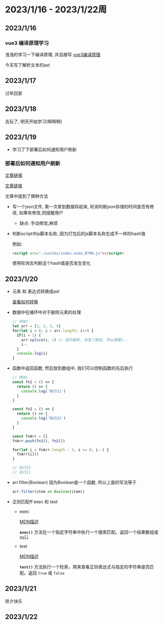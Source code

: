 # 2023/1/16 - 2023/1/22周

## 2023/1/16

### vue3 编译原理学习
浅浅的学习一下编译原理, 并且跟写
[vue3编译原理](https://github.com/iygxv/vue3_dev_v2)

今天写了解析文本的ast

## 2023/1/17
过年回家
## 2023/1/18
去玩了, 明天开始学习(啊啊啊)

## 2023/1/19
- 学习了下部署后如何通知用户刷新

### 部署后如何通知用户刷新

[文章链接](https://mp.weixin.qq.com/s/BwkzAMX4NO3vk7b_eI3MWw)

[文章链接](https://mp.weixin.qq.com/s/BwkzAMX4NO3vk7b_eI3MWw)

文章中提到了俩种方法

- 写一个json文件, 第一次拿到数据存起来, 轮询判断json存储的时间是否有修改, 如果有修改,则提醒用户

  - 缺点: 手动修改,麻烦

- 判断script中js脚本名称, 因为打包后的js脚本名称生成不一样的hash值

  例如:

  ```html
  <script src="./asstes/index.esma_0790.js"></script>
  ```

  使用轮询去判断这个hash值是否发生变化

## 2023/1/20

- 元素 和 表达式转换成ast
  
  [查看如何转换](https://github.com/iygxv/vue3_dev_v2/blob/main/packages/compiler-dom/src/parse.ts)
  
- 数据中在循环中对于删除元素的处理
  ```js
  // 例如: 
  let arr = [1, 2, 3, 4]
  for(let i = 0; i < arr.length; i++) {
    if(i = 1) {
      arr.splice(i, 1) // 因为删除, 改变了数组, 所以需要i--
      i--
    }
    console.log(i)
  }
  ```
  
- 函数中返回函数, 然后放到数组中, 我们可以控制函数的先后执行
  ```js
  // 例如: 
  const fn1 = () => {
    return () => {
      console.log('执行11')
    }
  }
  
  const fn2 = () => {
    return () => {
      console.log('执行22')
    }
  }
  
  const fnArr = []
  fnArr.push(fn1(), fn2())
  
  for(let i = fnArr.length - 1; i >= 0; i--) {
    fnArr[i]()
  }
  
  // 执行22
  // 执行11
  ```
  
- arr.filter(Boolean)
  因为Boolean是一个函数, 所以上面的写法等于
  ```js
  arr.filter(item => Boolean(item))
  ```
  
- 正则匹配ff exec 和 test
  - exec
  
    [MDN描述](https://developer.mozilla.org/zh-CN/docs/Web/JavaScript/Reference/Global_Objects/RegExp/exec)
  
    **`exec()`** 方法在一个指定字符串中执行一个搜索匹配。返回一个结果数组或 [`null`](https://developer.mozilla.org/zh-CN/docs/Web/JavaScript/Reference/Operators/null)
  
  - test
  
    [MDN描述](https://developer.mozilla.org/zh-CN/docs/Web/JavaScript/Reference/Global_Objects/RegExp/test)
  
    **`test()`** 方法执行一个检索，用来查看正则表达式与指定的字符串是否匹配。返回 `true` 或 `false`
  
    

## 2023/1/21
除夕快乐
## 2023/1/22
